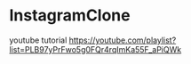# InstagramClone

youtube tutorial https://youtube.com/playlist?list=PLB97yPrFwo5g0FQr4rqImKa55F_aPiQWk
